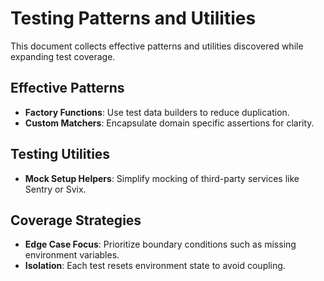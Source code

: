 # Testing Patterns and Utilities

This document collects effective patterns and utilities discovered while expanding test coverage.

## Effective Patterns
- **Factory Functions**: Use test data builders to reduce duplication.
- **Custom Matchers**: Encapsulate domain specific assertions for clarity.

## Testing Utilities
- **Mock Setup Helpers**: Simplify mocking of third-party services like Sentry or Svix.

## Coverage Strategies
- **Edge Case Focus**: Prioritize boundary conditions such as missing environment variables.
- **Isolation**: Each test resets environment state to avoid coupling.
